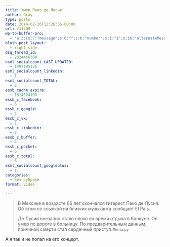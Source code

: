 ```yaml
---
title: Умер Пако де Люсия
author: Gray
type: posts
date: 2014-02-26T12:26:56+00:00
url: /11709
wp-to-buffer-pro:
  - 'a:3:{s:7:"message";s:0:"";s:6:"number";s:1:"1";s:16:"alternateMessage";s:0:"";}'
bluth_post_layout:
  - right_side
dsq_thread_id:
  - 2324466304
esml_socialcount_LAST_UPDATED:
  - 1497195126
esml_socialcount_linkedin:
  - 1
esml_socialcount_TOTAL:
  - 2
essb_cache_expire:
  - 1614524108
essb_c_facebook:
  - 6
essb_c_google:
  - 2
essb_c_vk:
  - 1
essb_c_linkedin:
  - 2
essb_c_buffer:
  - 4
essb_c_pocket:
  - 6
essb_c_total:
  - 6
esml_socialcount_googleplus:
  - 1
categories:
  - Без рубрики
format: video

---
```








> В Мексике в возрасте 66 лет скончался гитарист Пако де Лусия. Об этом со ссылкой на близких музыканта сообщает El Pais.
> 
> Де Лусии внезапно стало плохо во время отдыха в Канкуне. Он умер по дороге в больницу. По предварительным данным, причиной смерти стал сердечный приступ.<small>Лента.ру</small>

А я так и не попал на его концерт.